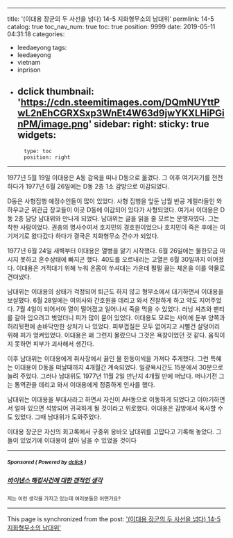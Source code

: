 
---
title: '(이대용 장군의 두 사선을 넘다) 14-5 지화형무소의 남대위'
permlink: 14-5
catalog: true
toc_nav_num: true
toc: true
position: 9999
date: 2019-05-11 04:31:18
categories:
- leedaeyong
tags:
- leedaeyong
- vietnam
- inprison
- dclick
thumbnail: 'https://cdn.steemitimages.com/DQmNUYttPwL2nEhCGRXSxp3WnEt4W63d9jwYKXLHiPGinPM/image.png'
sidebar:
    right:
        sticky: true
widgets:
    -
        type: toc
        position: right
---



1977년 5월 19일 이대용은 A동 감옥을 떠나 D동으로 옮겼다. 그 이후 여기저기를 전전하다가 1977년 6월 26일에는  D동 2층 1소 감방으로 이감되었다. 

D동은 사형집행 예정수인들이 많이 있었다. 사형 집행을 앞둔 남월 반공 게릴라들인 와하우교군 위관급 장교들이 이곳  D동에 이감되어 있다가 사형되었다. 여기서 이대용은  D동 2층 담당 남대위와 만나게 되었다. 남대위는 글을 읽을 줄 모르는 문맹자였다. 그는 착한 사람이었다. 권총의 명사수여서 호치민의 경호원이었으나 호치민이 죽은 후에는 여기저기로 왔다갔다 하다가 결국은 치화형무소 간수가 되었다. 

1977년 6월 24일 새벽부터 이대용은 열병을 앓기 시작했다. 6월 26일에는 물한모금 마시지 못하고 혼수상태에 빠지곤 했다. 40도를 오르내리는 고열은 6월 30일까지 이어졌다. 이대용은 거적대기 위해 누워 온몸이 쑤셔대는 가운데 펄펄 끓는 체온을 이를 악물로 견뎌냈다. 

남대위는 이대용의 상태가 걱정되어 퇴근도 하지 않고 형무소에서 대기하면서 이대용을 보살폈다. 6월 28일에는 여의사와 간호원을 데리고 와서 진찰하게 하고 약도 지어주었다. 7월 4일이 되어서야 열이 떨어졌고 일어나서 죽을 먹을 수 있었다. 러닝 셔츠와 팬티를 갈아 입으려고 벗었더니 피가 많이 묻어 있었다. 이대용도 모르는 사이에 둔부 양쪽과 허리뒷편에 손바닥만한 상처가 나 있었다. 피부껍질은 모두 없어지고 시뻘건 살덩어리 위해 피가 엉켜있었다. 이대용은 왜 그런지 몰랐으나 그것은 욕창이었던 것 같다. 움직이지 못하면 피부가 괴사해서 생긴다. 

이후 남대위는 이대용에게 취사장에서 끓인 물 한동이씩을 가져다 주게했다. 그런 특혜는 이대용이  D동을 떠날때까지 4개월간 계속되었다. 일광욕시간도 15분에서 30분으로 늘려 주었다. 그러나 남대위도 1977년 11월 2일 만난지 4개월 만에 떠났다. 떠나기전 그는 통역관을 데리고 와서 이대용에게 정중하게 인사를 했다. 

남대위는 이대용을 부대사라고 하면서 자신이 AH동으로 이동하게 되었다고 이야기하면서 얼마 있으면 석방되어 귀국하게 될 것이라고 위로했다. 이대용은 감방에서 옥사할 수도 있었다. 그때 남대위가 도와주었다. 

이대용 장군은 자신의 회고록에서 구중위 옹바오 남대위를 고맙다고 기록해 놓았다. 그들이 있었기에 이대용이 살아 남을 수 있었을 것이다  



---

#####  <sub> **Sponsored ( Powered by [dclick](https://www.dclick.io) )** </sub>
##### [바이낸스 해킹사건에 대한 갠적인 생각](https://api.dclick.io/v1/c?x=eyJhbGciOiJIUzI1NiIsInR5cCI6IkpXVCJ9.eyJjIjoid2lzZG9tYW5kanVzdGljZSIsInMiOiIxNC01IiwiYSI6WyJ0LTE4NDEiXSwidXJsIjoiaHR0cHM6Ly9zdGVlbWl0LmNvbS9rci9Ac2luZG9qYS82eGZ4dmMiLCJpYXQiOjE1NTc1NTIyOTgsImV4cCI6MTg3MjkxMjI5OH0.35yYn9sjKhI6AginIAOuiC19fepaPPd7WB8Jo8AQbr0)
<sup>저는 이런 생각을 가지고 있는데 여러분들은 어떤가요?</sup>


- - -

This page is synchronized from the post: ['(이대용 장군의 두 사선을 넘다) 14-5 지화형무소의 남대위'](https://steemit.com/@wisdomandjustice/14-5)

